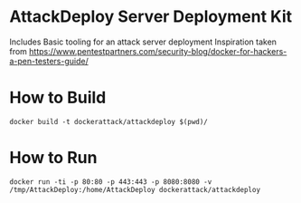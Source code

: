 # AttackDeploy Server Deployment Kit
Includes Basic tooling for an attack server deployment
Inspiration taken from https://www.pentestpartners.com/security-blog/docker-for-hackers-a-pen-testers-guide/

# How to Build

```
docker build -t dockerattack/attackdeploy $(pwd)/
```

# How to Run

```
docker run -ti -p 80:80 -p 443:443 -p 8080:8080 -v /tmp/AttackDeploy:/home/AttackDeploy dockerattack/attackdeploy
```


